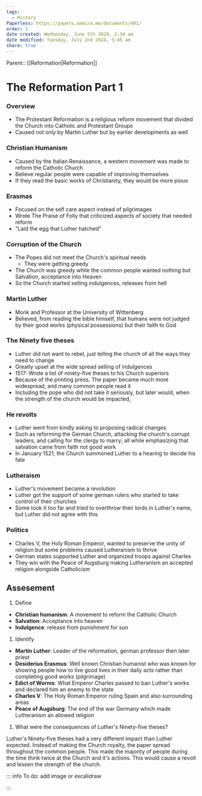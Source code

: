 ```yaml
---
tags:
  - History
Paperless: https://papers.aamira.me/documents/401/
order: 2
date created: Wednesday, June 5th 2024, 2:34 am
date modified: Tuesday, July 2nd 2024, 5:45 am
share: true
---
```


Parent:: [[Reformation|Reformation]]

# The Reformation Part 1

### Overview

- The Protestant Reformation is a religious reform movement that divided the Church into Catholic and Protestant Groups
- Caused not only by Martin Luther but by earlier developments as well

### Christian Humanism

- Caused by the Italian Renaissance, a western movement was made to reform the Catholic Church
- Believe regular people were capable of improving themselves
- If they read the basic works of Christianity, they would be more pious

### Erasmas

- Focused on the self care aspect instead of pilgrimages
- Wrote The Praise of Folly that criticized aspects of society that needed reform
- "Laid the egg that Luther hatched"

### Corruption of the Church

- The Popes did not meet the Church's spiritual needs
  - They were getting greedy
- The Church was greedy while the common people wanted nothing but Salvation, acceptance into Heaven
- So the Church started selling indulgences, releases from hell

### Martin Luther

- Monk and Professor at the University of Wittenberg
- Believed, from reading the bible himself, that humans were not judged by their good works (physical possessions) but their faith to God

### The Ninety five theses

- Luther did not want to rebel, just telling the church of all the ways they need to change
- Greatly upset at the wide spread selling of indulgences
- 1517: Wrote a list of ninety-five theses to his Church superiors
- Because of the printing press. The paper became much more widespread, and many common people read it
- Including the pope who did not take it seriously, but later would, when the strength of the church would be impacted,

### He revolts

- Luther went from kindly asking to proposing radical changes
- Such as reforming the German Church, attacking the church's corrupt leaders, and calling for the clergy to marry; all while emphasizing that salvation came from faith not good work
- In January 1521, the Church summoned Luther to a hearing to decide his fate

### Lutheraism

- Luther's movement became a revolution
- Luther got the support of some german rulers who started to take control of their churches
- Some took it too far and tried to overthrow their lords in Luther's name, but Luther did not agree with this

### Politics

- Charles V, the Holy Roman Emperor, wanted to preserve the unity of religion but some problems caused Lutheranism to thrive
- German states supported Luther and organized troops against Charles
- They win with the Peace of Augsburg making Lutheranism an accepted religion alongside Catholicism

## Assesement

1. Define

- **Christian humanism**: A movement to reform the Catholic Church
- **Salvation**: Acceptance into heaven
- **Indulgence**: release from punishment for sun

1. Identify

- **Martin Luther**: Leader of the reformation, german professor then later priest
- **Desiderius Erasmus**: Well known Christian humanist who was known for showing people how to live good lives in their daily acts rather than completing good works (pilgrimage)
- **Edict of Worms**: What Emperor Charles passed to ban Luther's works and declared him an enemy to the state
- **Charles V**: The Holy Roman Emperor ruling Spain and also surrounding areas
- **Peace of Augsburg**: The end of the war Germany which made Lutheranism an allowed religion

1. What were the consequences of Luther's Ninety-five theses?

Luther's Ninety-five theses had a very different impact than Luther expected. Instead of making the Church royalty, the paper spread throughout the common people. This made the majority of people during the time think twice at the Church and it's actions. This would cause a revolt and lessen the strength of the church.

::: info
To do: add image or excalidraw

:::

